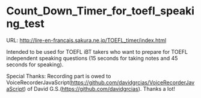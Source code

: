 # Count_Down_Timer_for_toefl_speaking_test
URL: http://lire-en-francais.sakura.ne.jp/TOEFL_timer/index.html

Intended to be used for TOEFL iBT takers who want to prepare for TOEFL independent speaking questions (15 seconds for taking notes and 45 seconds for speaking). 

Special Thanks: Recording part is owed to VoiceRecorderJavaScript(https://github.com/davidgrcias/VoiceRecorderJavaScript) of David G.S.(https://github.com/davidgrcias).
Thanks a lot!
